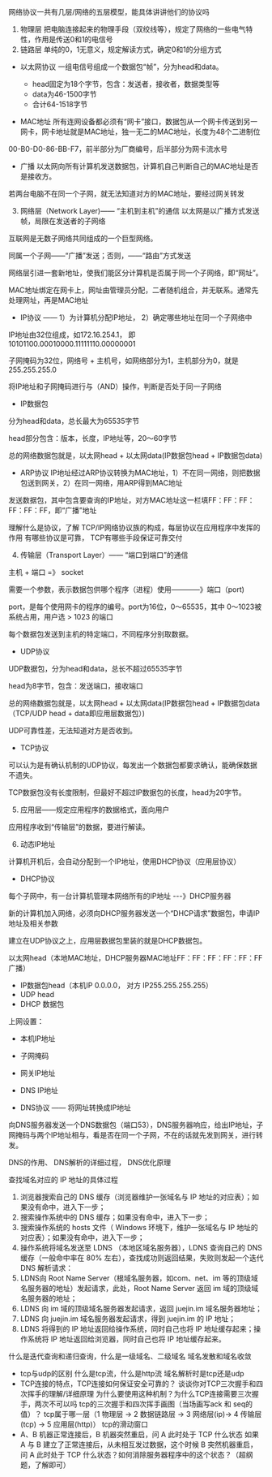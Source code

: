 网络协议一共有几层/网络的五层模型，能具体讲讲他们的协议吗
1. 物理层
把电脑连接起来的物理手段（双绞线等），规定了网络的一些电气特性，作用是传送0和1的电信号
2. 链路层
单纯的0，1无意义，规定解读方式，确定0和1的分组方式
- 以太网协议
一组电信号组成一个数据包“帧”，分为head和data。
  - head固定为18个字节，包含：发送者，接收者，数据类型等
  - data为46-1500字节
  - 合计64-1518字节

- MAC地址
所有连网设备都必须有“网卡”接口，数据包从一个网卡传送到另一网卡，网卡地址就是MAC地址，独一无二的MAC地址，长度为48个二进制位

00-B0-D0-86-BB-F7，前半部分为厂商编号，后半部分为网卡流水号

- 广播
以太网向所有计算机发送数据包，计算机自己判断自己的MAC地址是否是接收方。

若两台电脑不在同一个子网，就无法知道对方的MAC地址，要经过网关转发

3. 网络层（Network Layer)—— “主机到主机”的通信
以太网是以广播方式发送帧，局限在发送者的子网络

互联网是无数子网络共同组成的一个巨型网络。

同属一个子网——“广播”发送；否则，——“路由”方式发送

网络层引进一套新地址，使我们能区分计算机是否属于同一个子网络，即“网址”。

MAC地址绑定在网卡上，网址由管理员分配，二者随机组合，并无联系。通常先处理网址，再是MAC地址

- IP协议 —— 1）为计算机分配IP地址， 2）确定哪些地址在同一个子网络中

IP地址由32位组成，如172.16.254.1， 即 10101100.00010000.11111110.00000001

子网掩码为32位，网络号 + 主机号，如网络部分为1，主机部分为0，就是255.255.255.0

将IP地址和子网掩码进行与（AND）操作，判断是否处于同一子网络

- IP数据包

分为head和data，总长最大为65535字节

head部分包含：版本，长度，IP地址等，20～60字节

总的网络数据包就是，以太网head + 以太网data(IP数据包head + IP数据包data)

- ARP协议
IP地址经过ARP协议转换为MAC地址，1）不在同一网络，则把数据包送到网关，2）在同一网络，用ARP得到MAC地址

发送数据包，其中包含要查询的IP地址，对方MAC地址这一栏填FF：FF：FF：FF：FF：FF，即“广播”地址

理解什么是协议，了解 TCP/IP网络协议族的构成，每层协议在应用程序中发挥的作用
有哪些协议是可靠， TCP有哪些手段保证可靠交付

4. 传输层（Transport Layer）—— “端口到端口”的通信

主机 + 端口 =》 socket

需要一个参数，表示数据包供哪个程序（进程）使用————》端口（port)

port，是每个使用网卡的程序的编号。port为16位，0～65535，其中 0～1023被系统占用，用户选 > 1023 的端口

每个数据包发送到主机的特定端口，不同程序分别取数据。

- UDP协议

UDP数据包，分为head和data，总长不超过65535字节

head为8字节，包含：发送端口，接收端口

总的网络数据包就是，以太网head + 以太网data(IP数据包head + IP数据包data（TCP/UDP head + data即应用层数据包）)

UDP可靠性差，无法知道对方是否收到。

- TCP协议

可以认为是有确认机制的UDP协议，每发出一个数据包都要求确认，能确保数据不遗失。

TCP数据包没有长度限制，但最好不超过IP数据包的长度，head为20字节。

5. 应用层——规定应用程序的数据格式，面向用户

应用程序收到“传输层”的数据，要进行解读。

6. 动态IP地址

计算机开机后，会自动分配到一个IP地址，使用DHCP协议（应用层协议）

- DHCP协议

每个子网中，有一台计算机管理本网络所有的IP地址 ---》DHCP服务器

新的计算机加入网络，必须向DHCP服务器发送一个“DHCP请求”数据包，申请IP地址及相关参数

建立在UDP协议之上，应用层数据包里装的就是DHCP数据包。

以太网head（本地MAC地址，DHCP服务器MAC地址FF：FF：FF：FF：FF：FF广播）
 + IP数据包head（本机IP 0.0.0.0， 对方 IP255.255.255.255）
 + UDP head
 + DHCP 数据包

上网设置：
 - 本机IP地址
 - 子网掩码
 - 网关IP地址
 - DNS IP地址

- DNS协议 —— 将网址转换成IP地址

向DNS服务器发送一个DNS数据包（端口53），DNS服务器响应，给出IP地址，子网掩码与两个IP地址相与，看是否在同一个子网，不在的话就先发到网关，进行转发。

DNS的作用、 DNS解析的详细过程， DNS优化原理

查找域名对应的 IP 地址的具体过程
1. 浏览器搜索自己的 DNS 缓存（浏览器维护一张域名与 IP 地址的对应表）；如果没有命中，进入下一步；
2. 搜索操作系统中的 DNS 缓存；如果没有命中，进入下一步；
3. 搜索操作系统的 hosts 文件（ Windows 环境下，维护一张域名与 IP 地址的对应表）；如果没有命中，进入下一步；
4. 操作系统将域名发送至 LDNS （本地区域名服务器），LDNS 查询自己的 DNS 缓存（一般命中率在 80% 左右），查找成功则返回结果，失败则发起一个迭代 DNS 解析请求：
5. LDNS向 Root Name Server（根域名服务器，如com、net、im 等的顶级域名服务器的地址）发起请求，此处，Root Name Server 返回 im 域的顶级域名服务器的地址；
6. LDNS 向 im 域的顶级域名服务器发起请求，返回 juejin.im 域名服务器地址；
7. LDNS 向 juejin.im 域名服务器发起请求，得到 juejin.im 的 IP 地址；
8. LDNS 将得到的 IP 地址返回给操作系统，同时自己也将 IP 地址缓存起来；操作系统将 IP 地址返回给浏览器，同时自己也将 IP 地址缓存起来。

什么是迭代查询和递归查询，什么是一级域名、二级域名
域名发散和域名收敛
- tcp与udp的区别
什么是tcp流，什么是http流
域名解析时是tcp还是udp
- TCP连接的特点，TCP连接如何保证安全可靠的？
  谈谈你对TCP三次握手和四次挥手的理解/详细原理
  为什么要使用这种机制？为什么TCP连接需要三次握手，两次不可以吗
  tcp的三次握手和四次挥手画图（当场画写ack 和 seq的值）？
  tcp属于哪一层（1 物理层 -> 2 数据链路层 -> 3 网络层(ip)-> 4 传输层(tcp) -> 5 应用层(http)）
  tcp的滑动窗口
- A、B 机器正常连接后，B 机器突然重启，问 A 此时处于 TCP 什么状态
如果A 与 B 建立了正常连接后，从未相互发过数据，这个时候 B 突然机器重启，问 A 此时处于 TCP 什么状态？如何消除服务器程序中的这个状态？（超纲题，了解即可）


